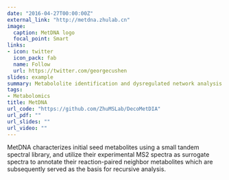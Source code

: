 ```yaml
---
date: "2016-04-27T00:00:00Z"
external_link: "http://metdna.zhulab.cn"
image:
  caption: MetDNA logo
  focal_point: Smart
links:
- icon: twitter
  icon_pack: fab
  name: Follow
  url: https://twitter.com/georgecushen
slides: example
summary: Metabololite identification and dysregulated network analysis.
tags:
- Metabolomics
title: MetDNA
url_code: "https://github.com/ZhuMSLab/DecoMetDIA"
url_pdf: ""
url_slides: ""
url_video: ""
---
```


MetDNA characterizes initial seed metabolites using a small tandem spectral library, and utilize their experimental MS2 spectra as surrogate spectra to annotate their reaction-paired neighbor metabolites which are subsequently served as the basis for recursive analysis.